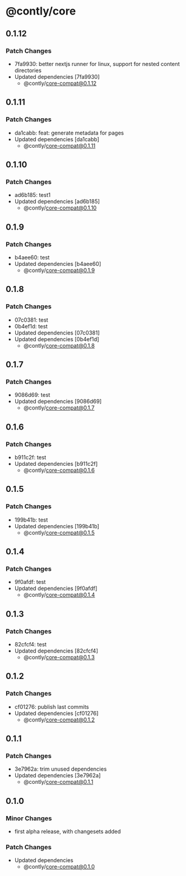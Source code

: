 # @contly/core

## 0.1.12

### Patch Changes

- 7fa9930: better nextjs runner for linux, support for nested content directories
- Updated dependencies [7fa9930]
  - @contly/core-compat@0.1.12

## 0.1.11

### Patch Changes

- da1cabb: feat: generate metadata for pages
- Updated dependencies [da1cabb]
  - @contly/core-compat@0.1.11

## 0.1.10

### Patch Changes

- ad6b185: test1
- Updated dependencies [ad6b185]
  - @contly/core-compat@0.1.10

## 0.1.9

### Patch Changes

- b4aee60: test
- Updated dependencies [b4aee60]
  - @contly/core-compat@0.1.9

## 0.1.8

### Patch Changes

- 07c0381: test
- 0b4ef1d: test
- Updated dependencies [07c0381]
- Updated dependencies [0b4ef1d]
  - @contly/core-compat@0.1.8

## 0.1.7

### Patch Changes

- 9086d69: test
- Updated dependencies [9086d69]
  - @contly/core-compat@0.1.7

## 0.1.6

### Patch Changes

- b911c2f: test
- Updated dependencies [b911c2f]
  - @contly/core-compat@0.1.6

## 0.1.5

### Patch Changes

- 199b41b: test
- Updated dependencies [199b41b]
  - @contly/core-compat@0.1.5

## 0.1.4

### Patch Changes

- 9f0afdf: test
- Updated dependencies [9f0afdf]
  - @contly/core-compat@0.1.4

## 0.1.3

### Patch Changes

- 82cfcf4: test
- Updated dependencies [82cfcf4]
  - @contly/core-compat@0.1.3

## 0.1.2

### Patch Changes

- cf01276: publish last commits
- Updated dependencies [cf01276]
  - @contly/core-compat@0.1.2

## 0.1.1

### Patch Changes

- 3e7962a: trim unused dependencies
- Updated dependencies [3e7962a]
  - @contly/core-compat@0.1.1

## 0.1.0

### Minor Changes

- first alpha release, with changesets added

### Patch Changes

- Updated dependencies
  - @contly/core-compat@0.1.0

